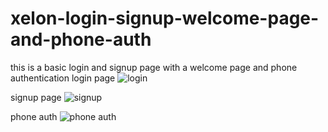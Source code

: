 # xelon-login-signup-welcome-page-and-phone-auth
this is a basic login and signup page with a welcome page and phone authentication
login page ![login](https://github.com/mynameismhmd/xelon-login-signup-welcome-page-and-phone-auth/assets/118634852/df539d82-127a-426e-9a18-a36475291d46)



signup page ![signup](https://github.com/mynameismhmd/xelon-login-signup-welcome-page-and-phone-auth/assets/118634852/829b37c0-ec19-4965-a1fa-896ed11dcd37)



phone auth ![phone auth](https://github.com/mynameismhmd/xelon-login-signup-welcome-page-and-phone-auth/assets/118634852/991767b4-0937-4060-b70a-8b9348a4e3fb)


